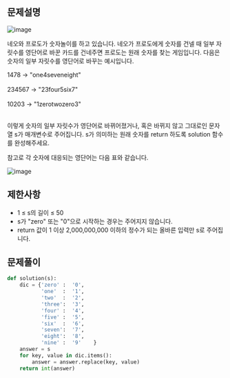 ## 문제설명
![image](https://user-images.githubusercontent.com/52689953/147446688-aede08ee-02c3-4d09-ba15-09c6191f4344.png)


네오와 프로도가 숫자놀이를 하고 있습니다. 네오가 프로도에게 숫자를 건넬 때 일부 자릿수를 영단어로 바꾼 카드를 건네주면 프로도는 원래 숫자를 찾는 게임입니다.
다음은 숫자의 일부 자릿수를 영단어로 바꾸는 예시입니다.

1478 → "one4seveneight"<br></br>
234567 → "23four5six7"<br></br>
10203 → "1zerotwozero3"<br></br>

이렇게 숫자의 일부 자릿수가 영단어로 바뀌어졌거나, 혹은 바뀌지 않고 그대로인 문자열 s가 매개변수로 주어집니다. s가 의미하는 원래 숫자를 return 하도록 solution 함수를 완성해주세요.

참고로 각 숫자에 대응되는 영단어는 다음 표와 같습니다.

![image](https://user-images.githubusercontent.com/52689953/147446731-f7cd8917-ca8a-4057-a53a-5e38100bf140.png)

## 제한사항
* 1 ≤ s의 길이 ≤ 50
* s가 "zero" 또는 "0"으로 시작하는 경우는 주어지지 않습니다.
* return 값이 1 이상 2,000,000,000 이하의 정수가 되는 올바른 입력만 s로 주어집니다.


## 문제풀이
```python
def solution(s):
    dic = {'zero' :  '0',
           'one'  :  '1',
           'two'  :  '2',
           'three':  '3',
           'four' :  '4',
           'five' :  '5',
           'six'  :  '6',
           'seven':  '7',
           'eight':  '8',
           'nine' :  '9'    }   
    answer = s
    for key, value in dic.items():
        answer = answer.replace(key, value)
    return int(answer)
```
